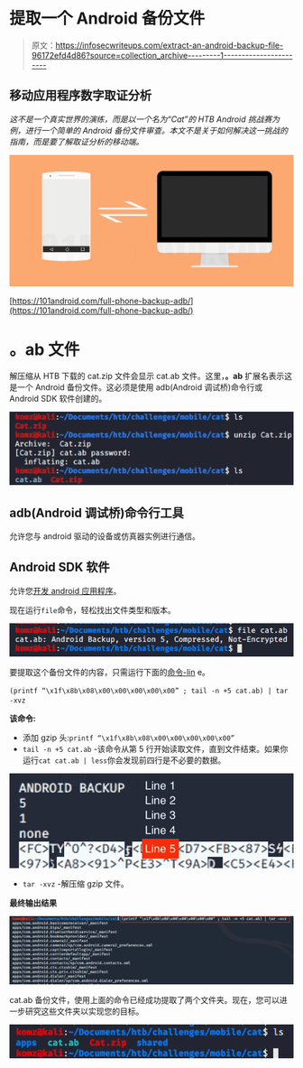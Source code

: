 # 提取一个 Android 备份文件

> 原文：<https://infosecwriteups.com/extract-an-android-backup-file-96172efd4d86?source=collection_archive---------1----------------------->

## 移动应用程序数字取证分析

*这不是一个真实世界的演练，而是以一个名为“Cat”的 HTB Android 挑战赛为例，进行一个简单的 Android 备份文件审查。本文不是关于如何解决这一挑战的指南，而是要了解取证分析的移动端。*

![](img/942f63a4a07ce00bc283b23c75302bd0.png)

[https://101android.com/full-phone-backup-adb/](https://101android.com/full-phone-backup-adb/)

# 。ab 文件

解压缩从 HTB 下载的 cat.zip 文件会显示 cat.ab 文件。这里，**。ab** 扩展名表示这是一个 Android 备份文件。这必须是使用 adb(Android 调试桥)命令行或 Android SDK 软件创建的。

![](img/26b09edab91ffa15cffa20b4d1ff5010.png)

## adb(Android 调试桥)命令行工具

允许您与 android 驱动的设备或仿真器实例进行通信。

## Android SDK 软件

允许您[开发 android 应用程序](https://code.tutsplus.com/tutorials/the-android-sdk-tutorial--cms-34623)。

现在运行`file`命令，轻松找出文件类型和版本。

![](img/c0ffb909d8a2ba83ad0b2aa54610a069.png)

要提取这个备份文件的内容，只需运行下面的[命令-lin](https://loganakamatsu.com/2016/extracting-adb-backups/) e。

`(printf “\x1f\x8b\x08\x00\x00\x00\x00\x00” ; tail -n +5 cat.ab) | tar -xvz`

**该命令:**

*   添加 gzip 头:`printf “\x1f\x8b\x08\x00\x00\x00\x00\x00”`
*   `tail -n +5 cat.ab` -该命令从第 5 行开始读取文件，直到文件结束。如果你运行`cat cat.ab | less`你会发现前四行是不必要的数据。

![](img/fd31c8e76f737f8a245c0b45524f4a27.png)

*   `tar -xvz` -解压缩 gzip 文件。

**最终输出结果**

![](img/26f3d086cb663a5d690591c3853fc68f.png)

cat.ab 备份文件，使用上面的命令已经成功提取了两个文件夹。现在，您可以进一步研究这些文件夹以实现您的目标。

![](img/9ab280a72762c13fdca5cd239f91714c.png)